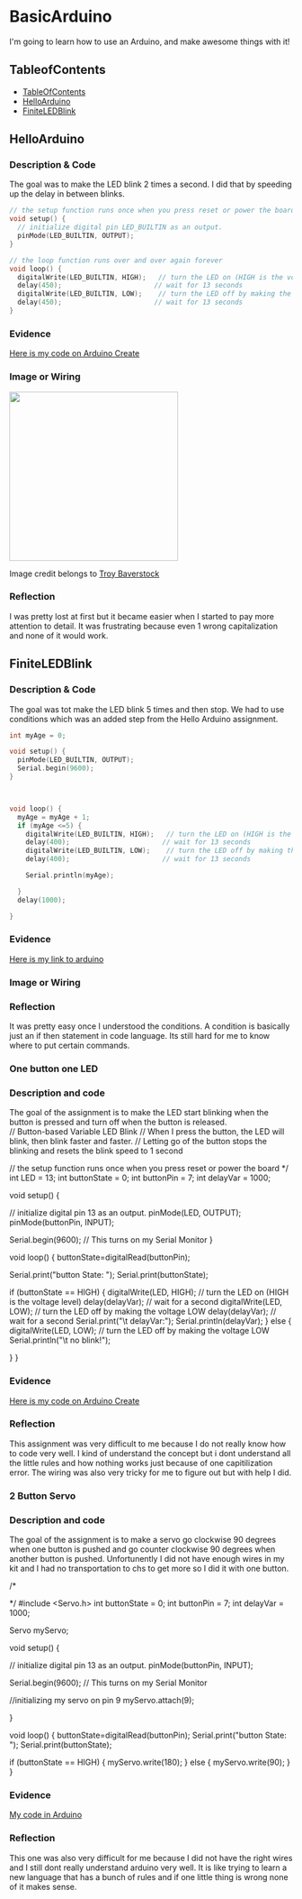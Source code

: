 # BasicArduino
I'm going to learn how to use an Arduino, and make awesome things with it!


## TableofContents
* [TableOfContents](#TableOfContents)
* [HelloArduino](#HelloArduino)
* [FiniteLEDBlink](#FiniteLEDBlink)

## HelloArduino

### Description & Code
The goal was to make the LED blink 2 times a second.  I did that by speeding up the delay in between blinks.
```C++
// the setup function runs once when you press reset or power the board
void setup() {
  // initialize digital pin LED_BUILTIN as an output.
  pinMode(LED_BUILTIN, OUTPUT);
}

// the loop function runs over and over again forever
void loop() {
  digitalWrite(LED_BUILTIN, HIGH);   // turn the LED on (HIGH is the voltage level)
  delay(450);                       // wait for 13 seconds
  digitalWrite(LED_BUILTIN, LOW);    // turn the LED off by making the voltage LOW
  delay(450);                       // wait for 13 seconds
}

```

### Evidence
[Here is my code on Arduino Create](https://create.arduino.cc/editor/lkuhlma22/0acb39da-2ba7-4df4-badb-d64f4e7550ab)

### Image or Wiring
<img src="http://troybaverstock.com/wp-content/uploads/2019/04/arduino-servo-button-red-green-RGB-LED-wiring-diagram.png" width="300px" /> 

Image credit belongs to [Troy Baverstock](https://troybaverstock.com/learn/fritzing-circuit-diagrams/)

### Reflection
I was pretty lost at first but it became easier when I started to pay more attention to detail.  It was frustrating because even 1 wrong capitalization and none of it would work.
## FiniteLEDBlink

### Description & Code
The goal was tot make the LED blink 5 times and then stop.  We had to use conditions which was an added step from the Hello Arduino assignment.
```C++
int myAge = 0;

void setup() {
  pinMode(LED_BUILTIN, OUTPUT);
  Serial.begin(9600);
}



void loop() {
  myAge = myAge + 1;
  if (myAge <=5) {
    digitalWrite(LED_BUILTIN, HIGH);   // turn the LED on (HIGH is the voltage level)
    delay(400);                       // wait for 13 seconds
    digitalWrite(LED_BUILTIN, LOW);    // turn the LED off by making the voltage LOW
    delay(400);                       // wait for 13 seconds

    Serial.println(myAge);

  }
  delay(1000);

}

```

### Evidence
[Here is my link to arduino](https://create.arduino.cc/editor/lkuhlma22/163be499-bd49-4efe-bfe1-71275229e557)

### Image or Wiring

### Reflection
It was pretty easy once I understood the conditions.  A condition is basically just an if then statement in code language.  Its still hard for me to know where to put certain commands.

### One button one LED

### Description and code
The goal of the assignment is to make the LED start blinking when the button is pressed and turn off when the button is released.  
// Button-based Variable LED Blink
  // When I press the button, the LED will blink, then blink faster and faster.
  // Letting go of the button stops the blinking and resets the blink speed to 1 second

  // the setup function runs once when you press reset or power the board
*/
int LED = 13;
int buttonState = 0;
int buttonPin = 7;
int delayVar = 1000;

void setup() {

  // initialize digital pin 13 as an output.
  pinMode(LED, OUTPUT);
  pinMode(buttonPin, INPUT);

  Serial.begin(9600); // This turns on my Serial Monitor
}

void loop() {
buttonState=digitalRead(buttonPin);

  Serial.print("button State: ");
  Serial.print(buttonState);

  if (buttonState == HIGH) {
    digitalWrite(LED, HIGH);           // turn the LED on (HIGH is the voltage level)
    delay(delayVar);                       // wait for a second
    digitalWrite(LED, LOW);            // turn the LED off by making the voltage LOW
    delay(delayVar);                       // wait for a second
    Serial.print("\t delayVar:");
    Serial.println(delayVar);
  }
  else
  {
    digitalWrite(LED, LOW);            // turn the LED off by making the voltage LOW
    Serial.println("\t no blink!");

  }
}

### Evidence
[Here is my code on Arduino Create](https://create.arduino.cc/editor/lkuhlma22/83988797-7935-4019-b121-39519c29f56f)

### Reflection
This assignment was very difficult to me because I do not really know how to code very well.  I kind of understand the concept but i dont understand all the little rules and how nothing works just because of one capitilization error.  The wiring was also very tricky for me to figure out but with help I did.

### 2 Button Servo

### Description and code
The goal of the assignment is to make a servo go clockwise 90 degrees when one button is pushed and go counter clockwise 90 degrees when another button is pushed.  Unfortunently I did not have enough wires in my kit and I had no transportation to chs to get more so I did it with one button.

/*
  
*/
#include <Servo.h>
int buttonState = 0;
int buttonPin = 7;
int delayVar = 1000;

Servo myServo;

void setup() {

  // initialize digital pin 13 as an output.
  pinMode(buttonPin, INPUT);

  Serial.begin(9600); // This turns on my Serial Monitor

 //initializing my servo on pin 9 
  myServo.attach(9);
  
}

void loop() {
buttonState=digitalRead(buttonPin);
  Serial.print("button State: ");
  Serial.print(buttonState);

  if (buttonState == HIGH) {
    myServo.write(180);
  }
  else
  {
   myServo.write(90);
  }
}

### Evidence
[My code in Arduino](https://create.arduino.cc/editor/lkuhlma22/d7d652f1-dd47-442d-bcd8-caf9c6bf5d56)

### Reflection
This one was also very difficult for me because I did not have the right wires and I still dont really understand arduino very well.  It is like trying to learn a new language that has a bunch of rules and if one little thing is wrong none of it makes sense.
